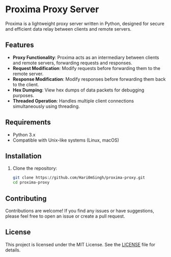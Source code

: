 
# Proxima Proxy Server

Proxima is a lightweight proxy server written in Python, designed for secure and efficient data relay between clients and remote servers.

## Features

- **Proxy Functionality**: Proxima acts as an intermediary between clients and remote servers, forwarding requests and responses.
- **Request Modification**: Modify requests before forwarding them to the remote server.
- **Response Modification**: Modify responses before forwarding them back to the client.
- **Hex Dumping**: View hex dumps of data packets for debugging purposes.
- **Threaded Operation**: Handles multiple client connections simultaneously using threading.

## Requirements

- Python 3.x
- Compatible with Unix-like systems (Linux, macOS)

## Installation

1. Clone the repository:
   ```sh
   git clone https://github.com/Hari0mSingh/proxima-proxy.git
   cd proxima-proxy
## Contributing

Contributions are welcome! If you find any issues or have suggestions, please feel free to open an issue or create a pull request.

## License

This project is licensed under the MIT License. See the [LICENSE](LICENSE) file for details.
